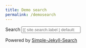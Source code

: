 ```yaml
---
title: Demo search
permalink: /demosearch
---
```




<form class="input-group">
    <label class="sr-only" for="search"> Search </label>
    <input type="search" id="search-input" class="form-control rounded-right" placeholder="{{ site.search.label | default: "Search" }}...">
</form>
<p class="text-right small mt-1"> Powered by <a href="https://github.com/christian-fei/Simple-Jekyll-Search">Simple-Jekyll-Search</a></p>

<div id="results-container" class="mt-3 text-left"></div>

<script src="{{ 'assets/simple-jekyll-search.min.js' | absolute_url }}" type="text/javascript"></script>

<script>
    SimpleJekyllSearch({
    searchInput: document.getElementById('search-input'),
    resultsContainer: document.getElementById('results-container'),
    searchResultTemplate: '<article class="my-2 text-left"><div class="row"><div class="col"><h5 class="chulapa-links-hover-only" itemprop="headline"><a href="{url}" rel="permalink">{title}</a></h5></div></div><div class="row mt-2"><div class="col"><p>{excerpt}</p></div></div><hr></article>',
    json: '{{ "/assets/search.json" | absolute_url }}' 
    });
</script>